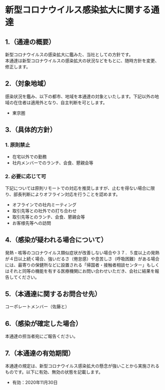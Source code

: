 # 新型コロナウイルス感染拡大に関する通達
## 1.（通達の概要）
新型コロナウイルスの感染拡大に鑑みた、当社としての方針です。  
本通達は新型コロナウイルスの感染拡大の状況などをもとに、随時方針を変更、修正します。

## 2.（対象地域）
感染状況を鑑み、以下の都市、地域を本通達の対象といたします。下記以外の地域の在住者は適用外となり、自主判断を可とします。

- 東京圏

## 3.（具体的方針）
### 1. 原則禁止

- 在宅以外での勤務
- 社内メンバーでのランチ、会食、懇親会等

### 2. 必要に応じて可
下記については原則リモートでの対応を推奨しますが、止むを得ない場合に限り、部長判断によりオフライン対応を行うことを認めます。

- オフラインでの社内ミーティング
- 取引先等との社外での打ち合わせ
- 取引先等とのランチ、会食、懇親会等
- お客様先等への訪問

## 4.（感染が疑われる場合について）  
発熱・咳等のコロナウイルス類似症状が改善しない場合や３７．５度以上の発熱が４日以上続く場合、強いだるさ（倦怠感）や息苦しさ（呼吸困難）がある場合には、最寄りの保健所などに設置される「帰国者・接触者相談センター」もしくはそれと同等の機能を有する医療機関にお問い合わせいただき、会社に結果を報告してください。

## 5.（本通達に関するお問合せ先）  
コーポレートメンバー（佐藤と）

## 6.（感染が確定した場合）  
本通達の担当者宛にご報告ください。

## 7.（本通達の有効期間）
本通達の規定は、新型コロナウイルス感染拡大の懸念が強いことから実施されるものです。以下に有効、無効の状態を記載します。

- 有効：2020年11月30日
